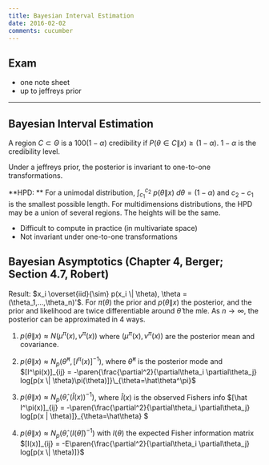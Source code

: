 ```yaml
---
title: Bayesian Interval Estimation
date: 2016-02-02
comments: cucumber
---
```


## Exam

- one note sheet
- up to jeffreys prior

***

## Bayesian Interval Estimation

A region $C \subset \Theta$ is a $100(1-\alpha)%$ credibility 
if $P(\theta \in C  \|  x) \ge (1-\alpha)$. $1-\alpha$ is the credibility level.

Under a jeffreys prior, the posterior is invariant to one-to-one transformations.

**HPD: ** For a unimodal distribution, $\int_{c_1}^{c_2}~p(\theta \| x) ~d\theta = (1-\alpha)$ and $c_2-c_1$ is the smallest possible length. For multidimensions distributions, the HPD may be a union of several regions. The heights will be the same.

  - Difficult to compute in practice (in multivariate space)
  - Not invariant under one-to-one transformations

## Bayesian Asymptotics (Chapter 4, Berger; Section 4.7, Robert) 

Result: $x_i \overset{iid}{\sim} p(x_i \| \theta), \theta = (\theta_1,...,\theta_n)'$. For 
$\pi(\theta)$ the prior and $p(\theta \| x)$ the posterior, and the prior and likelihood are twice differentiable around $\hat\theta$ the mle. As $n \rightarrow \infty$, the posterior can be
approximated in 4 ways.

1. $p(\theta \| x) \approx N(\mu^\pi(x),v^\pi(x))$ where $(\mu^\pi(x), v^\pi(x))$ are the posterior mean and covariance.

2. $p(\theta \| x) \approx N_p(\hat\theta^\pi, [I^\pi(x)]^{-1})$, where $\hat\theta^\pi$ is the posterior mode and $[I^\pi(x)]_{ij} = -\paren{\frac{\partial^2}{\partial\theta_i \partial\theta_j} log[p(x \| \theta)\pi(\theta)]}\_{\theta=\hat\theta^\pi}$

3. $p(\theta \| x) \approx N_p(\hat\theta,(\hat{I}(x))^{-1})$, where $\hat I(x)$ is the observed Fishers info $[\hat I^\pi(x)]_{ij} = -\paren{\frac{\partial^2}{\partial\theta_i \partial\theta_j} log[p(x \| \theta)]}\_{\theta=\hat\theta} $

4. $p(\theta \| x) \approx N_p(\hat\theta, (I(\hat\theta))^{-1})$ with $I(\theta)$ the expected Fisher information matrix $[I(x)]_{ij} = -E\paren{\frac{\partial^2}{\partial\theta_i \partial\theta_j} log[p(x \| \theta)]}$

